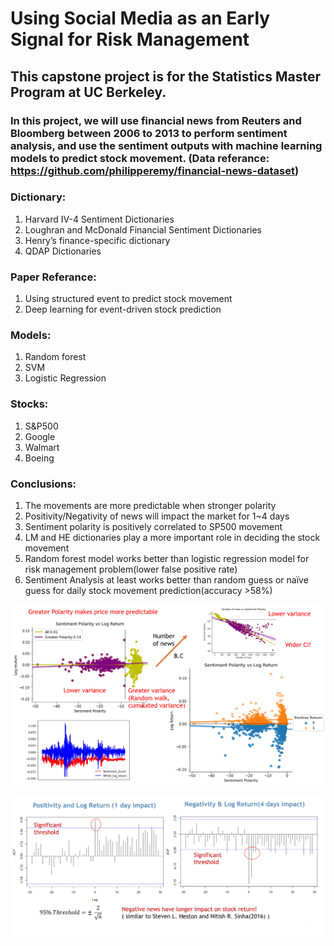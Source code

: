 # Using Social Media as an Early Signal for Risk Management
## This capstone project is for the Statistics Master Program at UC Berkeley.
### In this project, we will use financial news from Reuters and Bloomberg between 2006 to 2013 to perform sentiment analysis, and use the sentiment outputs with machine learning models to predict stock movement. (Data referance: https://github.com/philipperemy/financial-news-dataset)

### Dictionary:
1. Harvard IV-4 Sentiment Dictionaries
2. Loughran and McDonald Financial Sentiment Dictionaries
3. Henry’s finance-specific dictionary
4. QDAP Dictionaries

### Paper Referance:
1. Using structured event to predict stock movement
2. Deep learning for event-driven stock prediction

### Models:
1. Random forest
2. SVM
3. Logistic Regression

### Stocks:
1. S&P500
2. Google
3. Walmart
4. Boeing


### Conclusions:
1. The movements are more predictable when stronger polarity
2. Positivity/Negativity of news will impact the market for 1~4 days
3. Sentiment polarity is positively correlated to SP500 movement
4. LM  and HE dictionaries play a more important role in deciding the stock movement
5. Random forest model works better than logistic regression model for risk management problem(lower false positive rate)
5. Sentiment Analysis at least works better than random guess or naïve guess for daily stock movement prediction(accuracy >58%)


![Screenshot](https://github.com/esther730/Sentiment_Analysis_for_stock_movement/blob/master/cluster1.PNG)

![Screenshot](https://github.com/esther730/Sentiment_Analysis_for_stock_movement/blob/master/corr.PNG)
